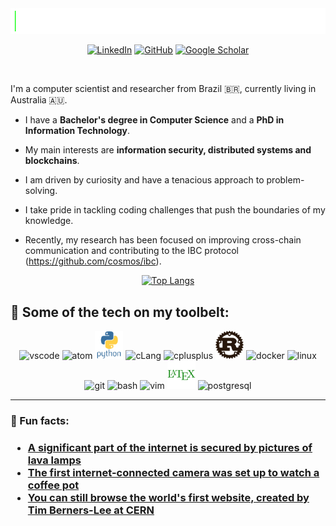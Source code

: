 
<div align="center"> 
  <img src="assets/hello_world.gif?raw=true">

  [![LinkedIn](https://img.shields.io/badge/-Connect%20with%20me%20on%20LinkedIn-blue?style=for-the-badge&logo=Linkedin&logoColor=white&link=https://www.linkedin.com/in/joaochervinski/)](https://www.linkedin.com/in/joaochervinski/)
  [![GitHub](https://img.shields.io/badge/-@joaotav-181717?style=for-the-badge&logo=Github&logoColor=white&link=https://github.com/joaotav)](https://github.com/joaotav)
  [![Google Scholar](https://img.shields.io/badge/Check%20out%20my%20research%20on%20Google%20Scholar-4285F4?style=for-the-badge&logo=google-scholar&logoColor=white&link=https://scholar.google.com.au/citations?hl=en&user=AQ3uC20AAAAJ&view_op=list_works)](https://scholar.google.com.au/citations?hl=en&user=AQ3uC20AAAAJ&view_op=list_works)

</div> 

<br>

I'm a computer scientist and researcher from Brazil 🇧🇷, currently living in Australia 🇦🇺.

- I have a **Bachelor's degree in Computer Science** and a **PhD in Information Technology**.

- My main interests are **information security, distributed systems and blockchains**.

- I am driven by curiosity and have a tenacious approach to problem-solving.

- I take pride in tackling coding challenges that push the boundaries of my knowledge.

- Recently, my research has been focused on improving cross-chain communication and contributing to the IBC protocol (https://github.com/cosmos/ibc).



<div align="center"> 
  
[![Top Langs](https://github-readme-stats-joaotavs-projects.vercel.app/api/top-langs/?username=joaotav&layout=compact&theme=transparent&hide_progress=true)](https://github.com/joaotav/github-readme-stats)

</div>
  
<h2> 🔧 Some of the tech on my toolbelt: </h2>
<p align="center">
<img src="https://cdn.jsdelivr.net/gh/devicons/devicon/icons/vscode/vscode-original.svg" alt="vscode" width="45" height="45"/>
<img src="https://cdn.jsdelivr.net/gh/devicons/devicon/icons/atom/atom-original.svg" alt="atom" width="45" height="45" />       
<img src="https://raw.githubusercontent.com/devicons/devicon/master/icons/python/python-original-wordmark.svg" alt="python" width="45" height="45"/>
<img src="https://cdn.jsdelivr.net/gh/devicons/devicon/icons/c/c-original.svg" alt="cLang" width="45" height="45"/>
<img src="https://cdn.jsdelivr.net/gh/devicons/devicon/icons/cplusplus/cplusplus-original.svg" alt="cplusplus" width="45" height="45"/>
<img src="assets/rust-bg.svg" alt="rustc" width="45" height="45" />       
<img src="https://cdn.jsdelivr.net/gh/devicons/devicon/icons/docker/docker-original.svg" alt="docker" width="45" height="45"/>
<img src="https://cdn.jsdelivr.net/gh/devicons/devicon/icons/linux/linux-original.svg" alt="linux" width="45" height="45"/>       
<img src="https://cdn.jsdelivr.net/gh/devicons/devicon/icons/git/git-original.svg" alt="git" width="45" height="45"/>
<img src="https://cdn.jsdelivr.net/gh/devicons/devicon/icons/bash/bash-original.svg" alt="bash" width="45" height="45"/>
<img src="https://cdn.jsdelivr.net/gh/devicons/devicon@latest/icons/vim/vim-original.svg" alt="vim" width="45" height="45" />
<img src="assets/latex-original.svg" alt="latex" width="45" height="45" />
<img src="https://cdn.jsdelivr.net/gh/devicons/devicon@latest/icons/postgresql/postgresql-original.svg" alt="postgresql" width="45" height="45" />        
</p>

---

<h3> 🤯 Fun facts: <h3/>

- [A significant part of the internet is secured by pictures of lava lamps](https://www.cloudflare.com/learning/ssl/lava-lamp-encryption/)
- [The first internet-connected camera was set up to watch a coffee pot](https://www.cl.cam.ac.uk/coffee/qsf/cacm200107.html)
- [You can still browse the world's first website, created by Tim Berners-Lee at CERN](http://info.cern.ch/)
